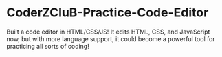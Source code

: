 # CoderZCluB-Practice-Code-Editor
Built a code editor in HTML/CSS/JS! It edits HTML, CSS, and JavaScript now, but with more language support, it could become a powerful tool for practicing all sorts of coding!
